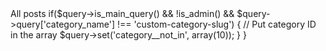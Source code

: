 <?php 

add_action('pre_get_posts', 'my_exclude_category_from_archive');
function my_exclude_category_from_archive($query) {
  // Exclude from the main archive, but display on the category archive
  // Must add is_admin() so posts are displayed in WP Administration Posts -> All posts
  if($query->is_main_query() && !is_admin() && $query->query['category_name'] !== 'custom-category-slug') {
    // Put category ID in the array
    $query->set('category__not_in', array(10));
  }
}